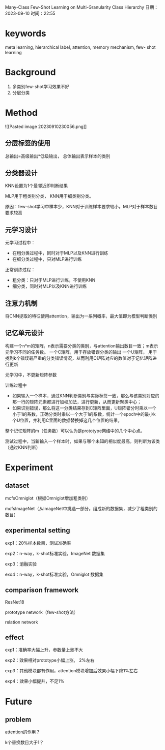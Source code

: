  Many-Class Few-Shot Learning on Multi-Granularity Class Hierarchy
日期：2023-09-10  时间：22:55

# keywords

meta learning, hierarchical label, attention, memory mechanism, few- shot learning

# Background

1. 多类别few-shot学习效果不好
2. 分层分类

# Method

![[Pasted image 20230910230056.png]]

## 分层标签的使用

总输出=高级输出\*低级输出， 总体输出表示样本的类别

## 分类器设计

KNN设置为1个最邻近即判断结果

MLP用于粗类别分类， KNN用于细类别分类。

原因：few-shot学习中样本少，KNN对于训练样本要求较小，MLP对于样本数目要求较高

## 元学习设计

元学习过程中：
- 在粗分类过程中，同时对于MLP以及KNN进行训练
- 在细分类过程中，只对MLP进行训练

正常训练过程：
- 粗分类：只对于MLP进行训练，不使用KNN
- 细分类，同时对MLP以及KNN进行训练

## 注意力机制

将CNN提取的特征使用attention，输出为一系列概率，最大值即为模型判断类别

## 记忆单元设计

构建一个n\*m的矩阵，n表示需要分类的类别，与attention输出数目一致；m表示元学习不同的任务数。
一个C矩阵，用于存放错误分类的输出
一个U矩阵， 用于找到k个错误最严重的分类错误情况，从而利用C矩阵对应的数值对于记忆矩阵进行更新

元学习中，不更新矩阵参数

训练过程中
- 如果输入一个样本，通过KNN判断类别与实际标签一致，那么与该类别对应的那一行的矩阵元素都进行加权加法，进行更新，从而更新聚类中心；
- 如果识别错误，那么将这一分类结果存到C矩阵里面，U矩阵错分时乘以一个小于1的系数，正确分类时乘以一个大于1的系数，统计一个epoch中的最小k个U位置，并利用C里面的数据替换掉这几个位置的结果。

整个记忆矩阵的m（任务数）可以认为是prototype网络中的几个中心点。

测试过程中，当新输入一个样本时，如果与哪个未知的相似度最高，则判断为该类（通过KNN判断）

# Experiment

## dataset

mcfsOmniglot（根据Omniglot增加粗类别）

mcfsImageNet（从ImageNet中挑选一部分，组成新的数据集，减少了粗类别的数目）

## experimental setting

exp1：20%样本数目，测试准确率

exp2：n-way，k-shot标准实验，ImageNet 数据集

exp3：消融实验

exo4：n-way，k-shot标准实验，Omniglot 数据集

## comparison framework

ResNet18

prototype network（few-shot方法）

relation network

## effect

exp1：准确率大幅上升，参数量上涨不大

exp2：效果相对prototype小幅上涨， 2%左右

exp3：其他模块都有作用，attention模块增加后效果小幅下降1%左右

exp4：效果小幅提升，不足1%

# Future

## problem

attention的作用？

k个替换数目大于1？

